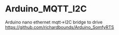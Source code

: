 # Arduino_MQTT_I2C

Arduino nano ethernet mqtt->I2C bridge to drive https://github.com/richardbounds/Arduino_SomfyRTS
